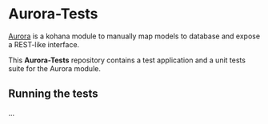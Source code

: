 # Aurora-Tests

[Aurora](https://github.com/enov/Aurora.git) is a kohana module to manually map models to database and expose a REST-like interface.

This **Aurora-Tests** repository contains a test application and a unit tests suite for the Aurora module.

## Running the tests

...

